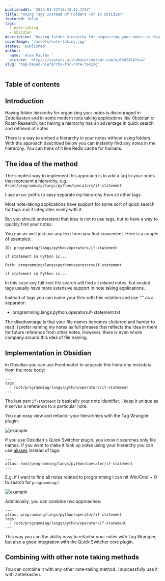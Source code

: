 ```yaml
---
publishedAt: '2023-01-22T15:42:12.174Z'
title: "Using Tags Instead Of Folders For In Obsidian"
featured: false
tags:
  - note-taking
  - obsidian
description: "Having folder hierarchy for organizing your notes is discouraged in Zettelkasten and in some modern note taking applications like Obsidian or Roam Research, but having a hierarchy has an advantage in quick search and retrieval of notes."
coverImage: '/assets/note-taking.jpg'
status: 'published'
author:
  name: 'Alex Pavlov '
  picture: 'https://avatars.githubusercontent.com/u/6662454?v=4'
slug: 'tag-based-hierarchy-for-note-taking'
---
```


## Table of contents

## Introduction

Having folder hierarchy for organizing your notes is discouraged in Zettelkasten and in some modern note taking applications like Obsidian or Roam Research, but having a hierarchy has an advantage in quick search and retrieval of notes.

There is a way to embed a hierarchy in your notes without using folders. With the approach described below you can instantly find any notes in the hierarchy. You can think of it like Redis cache for humans.

## The idea of the method

The simplest way to implement this approach is to add a tag to your notes that represent a hierarchy, e.g. `#root/programming/langs/python/operators/if-statement`

I use `#root` prefix to easy separate my hierarchy from all other tags.

Most note-taking applications have support for some sort of quick search for tags and it integrates nicely with it.

But you should understand that idea is not to use tags, but to have a way to quickly find your notes.

You can as well just use any text form you find convenient. Here is a couple of examples:

```
ID: programming/langs/python/operators/if-statement

if statement in Python is...
```

```
Path: programming>langs>python>operators>if-statement

if statement in Python is...
```

In this case any full-text file search will find all related notes, but nested tags usually have more extensive support in note taking applications.

Instead of tags you can name your files with this notation and use "." as a separator:

- programming.langs.python.operators.if-statement.txt

The disadvantage is that your file names becomes cluttered and harder to read. I prefer naming my notes as full phrases that reflects the idea in them for future reference from other notes. However, there is even whole company around this idea of file naming.

## Implementation in Obsidian

In Obsidian you can use Frontmatter to separate this hierarchy metadata from the note body:

```
---
tags:
  - root/programming/langs/python/operators/if-statement
---
```

The last part `if-statment` is basically your note identifier. I keep it unique as it serves a reference to a particular note.

You can easy view and refactor your hierarchies with the Tag Wrangler plugin:

![example](/assets/20230123000407.png)

If you use Obsidian's Quick Switcher plugin, you know it searches only file names. If you want to make it look up notes using your hierarchy you can use [aliases](https://help.obsidian.md/Linking+notes+and+files/Aliases) instead of tags:

```
---
alias: root/programming/langs/python/operator/if-statement
---
```

E.g. if I want to find all notes related to programming I can hit Win/Cmd + O to search for `programming/`:

![example](/assets/20230123000713.png)

Additionally, you can combine two approaches:

```
---
alias: programming/langs/python/operator/if-statement
tags:
  - root/programming/langs/python/operator/if-statement
---
```

This way you can the ability easy to refactor your notes with Tag Wrangler, but also a good integration with the Quick Switcher core plugin.

## Combining with other note taking methods

You can combine it with any other note-taking method. I successfully use it with Zettelkasten.
